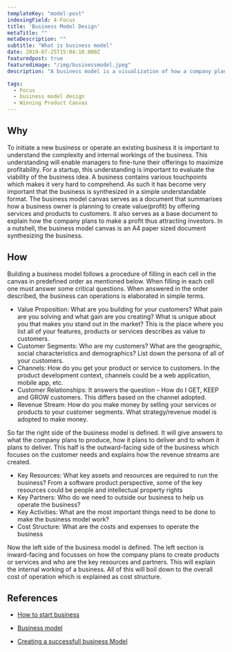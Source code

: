 ```yaml
---
templateKey: "model-post"
indexingField: 4-Focus
title: 'Business Model Design'
metaTitle: ""
metaDescription: ""
subtitle: "What is business model"
date: 2019-07-25T15:04:10.000Z
featuredpost: true
featuredimage: "/img/businessmodel.jpeg"
description: "A business model is a visualization of how a company plans to operate and make money. In other words, it answers the question of how a company CREATES VALUE for ITSELF while delivering products or services to its customers. The traditional business model consists of nine cells that capture all aspects of a business. Information in these nine cells can be used to describe any company from a startup to a large enterprise."

tags:
  - Focus
  - business model design
  - Winning Product Canvas
---
```


## Why
To initiate a new business or operate an existing business it is important to understand the complexity and internal workings of the business. This understanding will enable managers to fine-tune their offerings to maximize profitability. For a startup, this understanding is important to evaluate the viability of the business idea. A business contains various touchpoints which makes it very hard to comprehend. As such it has become very important that the business is synthesized in a simple understandable format. The business model canvas serves as a document that summarises how a business owner is planning to create value(profit) by offering services and products to customers. It also serves as a base document to explain how the company plans to make a profit thus attracting investors. In a nutshell, the business model canvas is an A4 paper sized document synthesizing the business.

## How

Building a business model follows a procedure of filling in each cell in the canvas in predefined order as mentioned below. When filling in each cell one must answer some critical questions. When answered in the order described, the business can operations is elaborated in simple terms.

- Value Proposition: What are you building for your customers? What pain are you solving and what gain are you creating? What is unique about you that makes you stand out in the market? This is the place where you list all of your features, products or services describes as value to customers.
- Customer Segments: Who are my customers? What are the geographic, social characteristics and demographics? List down the persona of all of your customers.
- Channels: How do you get your product or service to customers. In the product development context, channels could be a web application, mobile app, etc.
- Customer Relationships: It answers the question – How do I GET, KEEP and GROW customers. This differs based on the channel adopted.
- Revenue Stream: How do you make money by selling your services or products to your customer segments. What strategy/revenue model is adopted to make money.

So far the right side of the business model is defined. It will give answers to what the company plans to produce, how it plans to deliver and to whom it plans to deliver. This half is the outward-facing side of the business which focuses on the customer needs and explains how the revenue streams are created.

- Key Resources: What key assets and resources are required to run the business? From a software product perspective, some of the key resources could be people and intellectual property rights
- Key Partners: Who do we need to outside our business to help us operate the business?
- Key Activities: What are the most important things need to be done to make the business model work?
- Cost Structure: What are the costs and expenses to operate the business

Now the left side of the business model is defined. The left section is inward-facing and focusses on how the company plans to create products or services and who are the key resources and partners. This will explain the internal working of a business. All of this will boil down to the overall cost of operation which is explained as cost structure.

## References

- [How to start business](https://www.dummies.com/business/start-a-business/business-plans/defining-your-business-model/)

- [Business model](https://www.investopedia.com/terms/b/businessmodel.asp)

- [Creating a successfull business Model](https://www.youtube.com/watch?v=IP0cUBWTgpY)
